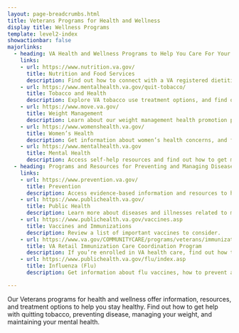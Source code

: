 ```yaml
---
layout: page-breadcrumbs.html
title: Veterans Programs for Health and Wellness
display title: Wellness Programs
template: level2-index
showactionbar: false
majorlinks:
  - heading: VA Health and Wellness Programs to Help You Care For Your Body and Mind
    links:
    - url: https://www.nutrition.va.gov/
      title: Nutrition and Food Services
      description: Find out how to connect with a VA registered dietitian nutritionist or get help learning to prepare healthy meals in our Healthy Teaching Kitchens at some VA facilities. You can also access healthy recipes and nutrition information for specific conditions (like cancer, diabetes, and neurological disorders).
    - url: https://www.mentalhealth.va.gov/quit-tobacco/
      title: Tobacco and Health
      description: Explore VA tobacco use treatment options, and find out how to connect with our quitline counselors to make a plan for quitting tobacco. You can also get more information on the risks of tobacco, the benefits of quitting, and how to help support someone who’s trying to quit.
    - url: https://www.move.va.gov/
      title: Weight Management
      description: Learn about our weight management health promotion program, and find out how to access exercise and dietary programs that fit your needs and preferences.
    - url: https://www.womenshealth.va.gov/
      title: Women’s Health
      description: Get information about women’s health concerns, and find out how to access women’s health services at VA.
    - url: https://www.mentalhealth.va.gov
      title: Mental Health
      description: Access self-help resources and find out how to get more treatment and support for mental health needs (like depression, anxiety, PTSD, and substance use).
  - heading: Programs and Resources for Preventing and Managing Diseases and Illnesses
    links:
    - url: https://www.prevention.va.gov/
      title: Prevention
      description: Access evidence-based information and resources to help you stay healthy, manage stress, and play an active role in your health care.
    - url: https://www.publichealth.va.gov/
      title: Public Health
      description: Learn more about diseases and illnesses related to military service, and other medical conditions that may affect Veterans.
    - url: https://www.publichealth.va.gov/vaccines.asp
      title: Vaccines and Immunizations
      description: Review a list of important vaccines to consider.
    - url: https://www.va.gov/COMMUNITYCARE/programs/veterans/immunization.asp
      title: VA Retail Immunization Care Coordination Program
      description: If you’re enrolled in VA health care, find out how to get your free yearly flu vaccine at a VA health facility or convenient walk-in flu stations, or at a local Walgreens pharmacy.
    - url: https://www.publichealth.va.gov/flu/index.asp
      title: Influenza (Flu)
      description: Get information about flu vaccines, how to prevent and treat flu, and how we work to respond to flu pandemics at VA.

---
```


<div class="va-introtext">

Our Veterans programs for health and wellness offer information, resources, and treatment options to help you stay healthy. Find out how to get help with quitting tobacco, preventing disease, managing your weight, and maintaining your mental health.

</div>

